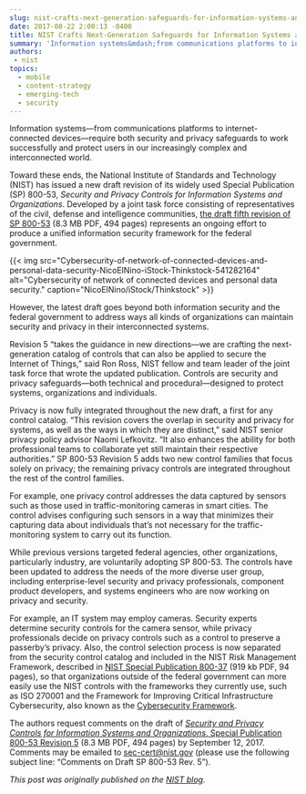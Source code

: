 ```yaml
---
slug: nist-crafts-next-generation-safeguards-for-information-systems-and-the-internet-of-things
date: 2017-08-22 2:00:13 -0400
title: NIST Crafts Next-Generation Safeguards for Information Systems and the Internet of Things
summary: 'Information systems&mdash;from communications platforms to internet-connected devices&mdash;require both security and privacy safeguards to work successfully and protect users in our increasingly complex and interconnected world. Toward these ends, the National Institute of Standards and Technology (NIST) has issued a new draft revision of its widely used Special Publication (SP) 800-53, Security and Privacy Controls for Information'
authors:
 - nist
topics:
  - mobile
  - content-strategy
  - emerging-tech
  - security
---
```


Information systems—from communications platforms to internet-connected devices—require both security and privacy safeguards to work successfully and protect users in our increasingly complex and interconnected world.

Toward these ends, the National Institute of Standards and Technology (NIST) has issued a new draft revision of its widely used Special Publication (SP) 800-53, _Security and Privacy Controls for Information Systems and Organizations_. Developed by a joint task force consisting of representatives of the civil, defense and intelligence communities, [the draft fifth revision of SP 800-53](http://csrc.nist.gov/publications/drafts/800-53/sp800-53r5-draft.pdf) (8.3 MB PDF, 494 pages) represents an ongoing effort to produce a unified information security framework for the federal government.

{{< img src="Cybersecurity-of-network-of-connected-devices-and-personal-data-security-NicoElNino-iStock-Thinkstock-541282164" alt="Cybersecurity of network of connected devices and personal data security." caption="NicoElNino/iStock/Thinkstock" >}}

However, the latest draft goes beyond both information security and the federal government to address ways all kinds of organizations can maintain security and privacy in their interconnected systems.

Revision 5 “takes the guidance in new directions—we are crafting the next-generation catalog of controls that can also be applied to secure the Internet of Things,” said Ron Ross, NIST fellow and team leader of the joint task force that wrote the updated publication. Controls are security and privacy safeguards—both technical and procedural—designed to protect systems, organizations and individuals.

Privacy is now fully integrated throughout the new draft, a first for any control catalog. “This revision covers the overlap in security and privacy for systems, as well as the ways in which they are distinct,” said NIST senior privacy policy advisor Naomi Lefkovitz. “It also enhances the ability for both professional teams to collaborate yet still maintain their respective authorities.” SP 800-53 Revision 5 adds two new control families that focus solely on privacy; the remaining privacy controls are integrated throughout the rest of the control families.

For example, one privacy control addresses the data captured by sensors such as those used in traffic-monitoring cameras in smart cities. The control advises configuring such sensors in a way that minimizes their capturing data about individuals that’s not necessary for the traffic-monitoring system to carry out its function.

While previous versions targeted federal agencies, other organizations, particularly industry, are voluntarily adopting SP 800-53. The controls have been updated to address the needs of the more diverse user group, including enterprise-level security and privacy professionals, component product developers, and systems engineers who are now working on privacy and security.

For example, an IT system may employ cameras. Security experts determine security controls for the camera sensor, while privacy professionals decide on privacy controls such as a control to preserve a passerby’s privacy. Also, the control selection process is now separated from the security control catalog and included in the NIST Risk Management Framework, described in [NIST Special Publication 800-37](http://csrc.nist.gov/publications/nistpubs/800-37-rev1/sp800-37-rev1-final.pdf) (919 kb PDF, 94 pages), so that organizations outside of the federal government can more easily use the NIST controls with the frameworks they currently use, such as ISO 270001 and the Framework for Improving Critical Infrastructure Cybersecurity, also known as the [Cybersecurity Framework](https://www.nist.gov/cyberframework).

The authors request comments on the draft of [_Security and Privacy Controls for Information Systems and Organizations_, Special Publication 800-53 Revision 5](http://csrc.nist.gov/publications/drafts/800-53/sp800-53r5-draft.pdf) (8.3 MB PDF, 494 pages) by September 12, 2017. Comments may be emailed to [sec-cert@nist.gov](mailto:sec-cert@nist.gov?subject=Comments%20on%20Draft%20SP%20800-53%20Rev.%205) (please use the following subject line: &#8220;Comments on Draft SP 800-53 Rev. 5&#8221;).

_This post was originally published on the [NIST blog](https://www.nist.gov/news-events/news/2017/08/nist-crafts-next-generation-safeguards-information-systems-and-internet)._
